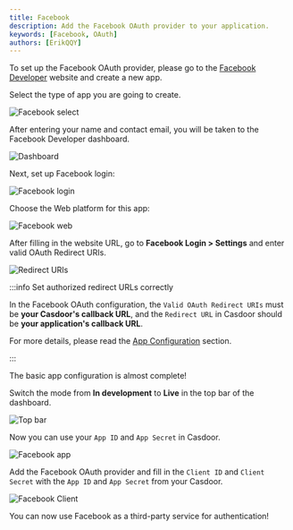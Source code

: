 ```yaml
---
title: Facebook
description: Add the Facebook OAuth provider to your application.
keywords: [Facebook, OAuth]
authors: [ErikQQY]
---
```


To set up the Facebook OAuth provider, please go to the [Facebook Developer](https://developers.facebook.com/apps/) website and create a new app.

Select the type of app you are going to create.

![Facebook select](/img/providers/OAuth/facebookselect.png)

After entering your name and contact email, you will be taken to the Facebook Developer dashboard.

![Dashboard](/img/providers/OAuth/dashboard.png)

Next, set up Facebook login:

![Facebook login](/img/providers/OAuth/facebooklogin.png)

Choose the Web platform for this app:

![Facebook web](/img/providers/OAuth/facebookweb.png)

After filling in the website URL, go to **Facebook Login > Settings** and enter valid OAuth Redirect URIs.

![Redirect URIs](/img/providers/OAuth/facebookredirecturl.png)

:::info Set authorized redirect URLs correctly

In the Facebook OAuth configuration, the `Valid OAuth Redirect URIs` must be **your Casdoor's callback URL**, and the `Redirect URL` in Casdoor should be **your application's callback URL**.

For more details, please read the [App Configuration](/docs/application/config#further-understanding) section.

:::

The basic app configuration is almost complete!

Switch the mode from **In development** to **Live** in the top bar of the dashboard.

![Top bar](/img/providers/OAuth/facebooktopbar.png)

Now you can use your `App ID` and `App Secret` in Casdoor.

![Facebook app](/img/providers/OAuth/facebookappclient.png)

Add the Facebook OAuth provider and fill in the `Client ID` and `Client Secret` with the `App ID` and `App Secret` from your Casdoor.

![Facebook Client](/img/providers/OAuth/facebookclient.png)

You can now use Facebook as a third-party service for authentication!
